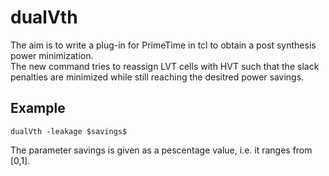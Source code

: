 # dualVth
The aim is to write a plug-in for PrimeTime in tcl to obtain a post synthesis power minimization.  
The new command tries to reassign LVT cells with HVT such that the slack penalties are minimized while still reaching the desitred power savings.

## Example
```
dualVth -leakage $savings$
```
The parameter savings is given as a pescentage value, i.e. it ranges from [0,1].
